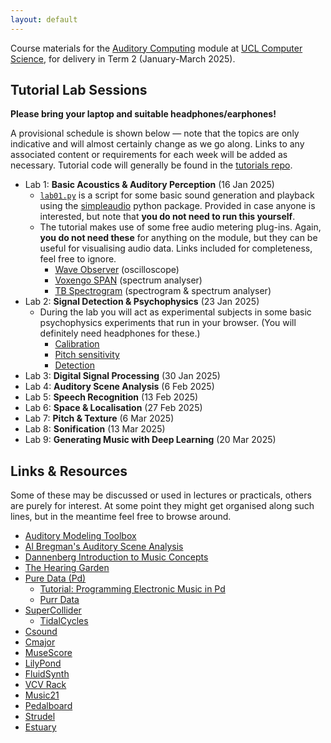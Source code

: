 ```yaml
---
layout: default
---
```

Course materials for the
[Auditory Computing](https://www.ucl.ac.uk/module-catalogue/modules/auditory-computing-COMP0161)
module at [UCL Computer Science](https://www.ucl.ac.uk/computer-science/), for delivery in
Term 2 (January-March 2025).

## Tutorial Lab Sessions

**Please bring your laptop and suitable headphones/earphones!**

A provisional schedule is shown below — note that
the topics are only indicative and will almost certainly change
as we go along. Links to any associated content or requirements
for each week will be added as necessary.
Tutorial code will generally be found in the
[tutorials repo](https://github.com/comp0161/tutorials).

* Lab 1: **Basic Acoustics & Auditory Perception** (16 Jan 2025)
    * [`lab01.py`](https://github.com/comp0161/tutorials/blob/main/lab01.py)
      is a script for some basic sound generation and playback using
      the [simpleaudio](https://simpleaudio.readthedocs.io/en/latest/)
      python package. Provided in case anyone is interested,
      but note that **you do not need to run this yourself**.
    * The tutorial makes use of some free audio metering plug-ins. Again, **you
      do not need these** for anything on the module, but they can be useful for
      visualising audio data. Links included for completeness, feel free to ignore.
        * [Wave Observer](https://pressplay-music.com/wave-observer/) (oscilloscope)
        * [Voxengo SPAN](https://www.voxengo.com/product/span/) (spectrum analyser)
        * [TB Spectrogram](https://www.toneboosters.com/tb_spectrogram_v1.html) (spectrogram & spectrum analyser)
* Lab 2: **Signal Detection & Psychophysics** (23 Jan 2025)
    * During the lab you will act as experimental subjects in some basic psychophysics
      experiments that run in your browser. (You will definitely need headphones for these.)
        * [Calibration](experiments/calibration/?home=/index.html)
        * [Pitch sensitivity](experiments/pitch/?home=/index.html)
        * [Detection](experiments/freqlevel/?home=/index.html)
* Lab 3: **Digital Signal Processing** (30 Jan 2025)
* Lab 4: **Auditory Scene Analysis** (6 Feb 2025)
* Lab 5: **Speech Recognition** (13 Feb 2025)
* Lab 6: **Space & Localisation** (27 Feb 2025)
* Lab 7: **Pitch & Texture** (6 Mar 2025)
* Lab 8: **Sonification** (13 Mar 2025)
* Lab 9: **Generating Music with Deep Learning** (20 Mar 2025)

<!--
The practical exercises are run from within a web browser using
[Google Colab](https://colab.research.google.com/). You will need
a (free) Google account to use this service.

To launch each notebook, click the corresponding "Open in Colab" badge.
You might receive a warning that the notebook was not provided by
Google — which is of course true, these notebooks were written by
Matthew Caldwell for COMP0161. They will not, in fact, attempt to do
anything untoward with your data, but you will have to take my word for
that.


* **Lab 1: Data** (1 Feb 2024)
    * In this lab we build a text-encoded dataset of classical piano music.
    * [![Open In Colab](https://colab.research.google.com/assets/colab-badge.svg)](https://colab.research.google.com/github/comp0161/colab/blob/main/COMP0161_lab1.ipynb)
* **Lab 2: Learning** (22 Feb 2024)
    * In this lab we use the compiled dataset from Lab 1 to train a small GPT-style model
      to generate music in a similar style.
    * [![Open In Colab](https://colab.research.google.com/assets/colab-badge.svg)](https://colab.research.google.com/github/comp0161/colab/blob/main/COMP0161_lab2.ipynb)
* **Lab 3: Synthesis & Effects** (29 Feb 2024)
    * In this final session we tweak the instrument sound and apply
      a variety of audio effects to the music generated in Lab 2.
    * [![Open In Colab](https://colab.research.google.com/assets/colab-badge.svg)](https://colab.research.google.com/github/comp0161/colab/blob/main/COMP0161_lab3.ipynb)
-->


## Links & Resources

Some of these may be discussed or used in lectures or practicals, others
are purely for interest. At some point they might get organised along
such lines, but in the meantime feel free to browse around.

* [Auditory Modeling Toolbox](https://amtoolbox.org)
* [Al Bregman's Auditory Scene Analysis](https://webpages.mcgill.ca/staff/Group2/abregm1/web/)
* [Dannenberg Introduction to Music Concepts](https://www.cs.cmu.edu/~music/cmp/archives/cmsip/readings/music-theory.htm)
* [The Hearing Garden](https://www.hz-ol.de/en/listening-garden.html)
* [Pure Data (Pd)](https://puredata.info/)
    * [Tutorial: Programming Electronic Music in Pd](http://pd-tutorial.com/english/index.html)
    * [Purr Data](https://www.purrdata.net)
* [SuperCollider](https://supercollider.github.io)
    * [TidalCycles](https://tidalcycles.org)
* [Csound](https://csound.com)
* [Cmajor](https://cmajor.dev)
* [MuseScore](https://musescore.org)
* [LilyPond](https://lilypond.org)
* [FluidSynth](https://www.fluidsynth.org)
* [VCV Rack](https://vcvrack.com/Rack)
* [Music21](https://www.music21.org/music21docs/)
* [Pedalboard](https://github.com/spotify/pedalboard)
* [Strudel](https://strudel.cc)
* [Estuary](https://estuary.mcmaster.ca)
